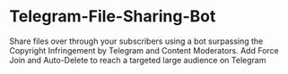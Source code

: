# Telegram-File-Sharing-Bot
Share files over through your subscribers using a bot surpassing the Copyright Infringement by Telegram and Content Moderators. Add Force Join and Auto-Delete to reach a targeted large audience on Telegram 

